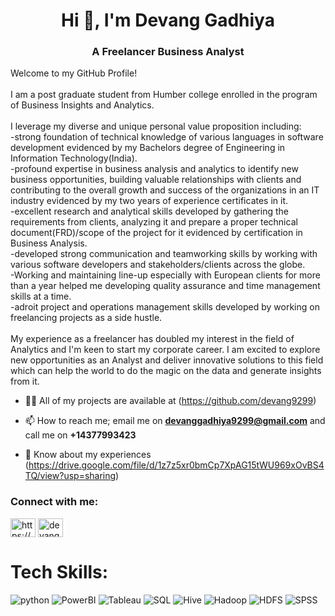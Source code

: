 <h1 align="center">Hi 👋, I'm Devang Gadhiya</h1>
<h3 align="center">A Freelancer Business Analyst</h3>

<p>Welcome to my GitHub Profile!<br><br>I am a post graduate student from Humber college enrolled in the program of Business Insights and Analytics. <br><br> I leverage my diverse and unique personal value proposition including:<br> -strong foundation of technical knowledge of various languages in software development evidenced by my Bachelors degree of Engineering in Information Technology(India).<br> -profound expertise in business analysis and analytics to identify new business opportunities, building valuable relationships with clients and contributing to the overall growth and success of the organizations in an IT industry evidenced by my two years of experience certificates in it.<br> -excellent research and analytical skills developed by gathering the requirements from clients, analyzing it and prepare a proper technical document(FRD)/scope of the project for it evidenced by certification in Business Analysis.<br> -developed strong communication and teamworking skills by working with various software developers and stakeholders/clients across the globe.<br> -Working and maintaining line-up especially with European clients for more than a year helped me developing quality assurance and time management skills at a time.<br> -adroit project and operations management skills developed by working on freelancing projects as a side hustle.<br><br> My experience as a freelancer has doubled my interest in the field of Analytics and I'm keen to start my corporate career. I am excited to explore new opportunities as an Analyst and deliver innovative solutions to this field which can help the world to do the magic on the data and generate insights from it.</p>

- 👨‍💻 All of my projects are available at (https://github.com/devang9299)

- 📫 How to reach me; email me on **devanggadhiya9299@gmail.com** and call me on **+14377993423**

- 📄 Know about my experiences (https://drive.google.com/file/d/1z7z5xr0bmCp7XpAG15tWU969xOvBS4TQ/view?usp=sharing)

<h3 align="left">Connect with me:</h3>
<p align="left">
<a href="https://linkedin.com/in/https://www.linkedin.com/in/devanggadhiyaanalyst/" target="blank"><img align="center" src="https://raw.githubusercontent.com/rahuldkjain/github-profile-readme-generator/master/src/images/icons/Social/linked-in-alt.svg" alt="https://www.linkedin.com/in/devanggadhiyaanalyst/" height="30" width="40" /></a>
<a href="https://instagram.com/devang.gadhiya" target="blank"><img align="center" src="https://raw.githubusercontent.com/rahuldkjain/github-profile-readme-generator/master/src/images/icons/Social/instagram.svg" alt="devang.gadhiya" height="30" width="40" /></a>
</p>

# Tech Skills:
![python](https://img.shields.io/badge/python-grey?style=for-the-badge&logo=python) ![PowerBI](https://img.shields.io/badge/PowerBI-green?style=for-the-badge&logo=PowerBI) ![Tableau](https://img.shields.io/badge/Tableau-pink?style=for-the-badge&logo=Tableau) ![SQL](https://img.shields.io/badge/SQL-magenta?style=for-the-badge&logo=magenta) ![Hive](https://img.shields.io/badge/Hive-white?style=for-the-badge&logo=Hive) ![Hadoop](https://img.shields.io/badge/Hadoop-blue?style=for-the-badge&logo=Hadoop) ![HDFS](https://img.shields.io/badge/HDFS-green?style=for-the-badge&logo=HDFS) ![SPSS](https://img.shields.io/badge/SPSS-red?style=for-the-badge&logo=SPSS)
